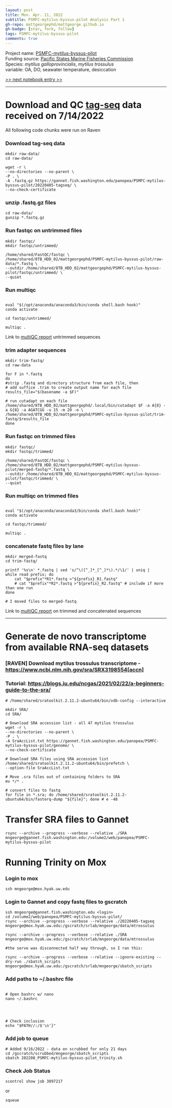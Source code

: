 ```yaml
---
layout: post
title: Mon. Apr. 11, 2022
subtitle: PSMFC-mytilus-byssus-pilot Analysis Part 1
gh-repo: mattgeorgephd/mattgeorge.github.io
gh-badge: [star, fork, follow]
tags: PSMFC-mytilus-byssus-pilot
comments: true
---
```


Project name: [PSMFC-mytilus-byssus-pilot](https://github.com/mattgeorgephd/PSMFC-mytilus-byssus-pilot) <br />
Funding source: [Pacific States Marine Fisheries Commission](https://www.psmfc.org/) <br />
Species: *mytilus galloprovincialis*, *mytilus trossulus* <br />
variable: OA, DO, seawater temperature, desiccation <br />

[>> next notebook entry >>](https://mattgeorgephd.github.io/PSMFC-mytilus-byssus-pilot-analysis-Part-2/)

------------------------------------------------------------------------------------------------------
# Download and QC [tag-seq](https://gannet.fish.washington.edu/panopea/PSMFC-mytilus-byssus-pilot/20220405-tagseq/) data received on 7/14/2022

All following code chunks were run on Raven

### Download tag-seq data
```{bash}
mkdir raw-data/
cd raw-data/

wget -r \
--no-directories --no-parent \
-P . \
-A .fastq.gz https://gannet.fish.washington.edu/panopea/PSMFC-mytilus-byssus-pilot/20220405-tagseq/ \
--no-check-certificate

```
### unzip .fastq.gz files
```{bash}
cd raw-data/
gunzip *.fastq.gz

```
### Run fastqc on untrimmed files
```{bash}
mkdir fastqc/
mkdir fastqc/untrimmed/

/home/shared/FastQC/fastqc \
/home/shared/8TB_HDD_02/mattgeorgephd/PSMFC-mytilus-byssus-pilot/raw-data/*.fastq \
--outdir /home/shared/8TB_HDD_02/mattgeorgephd/PSMFC-mytilus-byssus-pilot/fastqc/untrimmed/ \
--quiet
```

### Run multiqc
```{bash}

eval "$(/opt/anaconda/anaconda3/bin/conda shell.bash hook)"
conda activate

cd fastqc/untrimmed/

multiqc .

```
Link to [multiQC report](https://gsafjobs.icmb.utexas.edu/qc/JA22078/SA22060/multiqc/multiqc_report.html) untrimmed sequences

### trim adapter sequences
```{bash}
mkdir trim-fastq/
cd raw-data

for F in *.fastq
do
#strip .fastq and directory structure from each file, then
# add suffice .trim to create output name for each file
results_file="$(basename -a $F)"

# run cutadapt on each file
/home/shared/8TB_HDD_02/mattgeorgephd/.local/bin/cutadapt $F -a A{8} -a G{8} -a AGATCGG -u 15 -m 20 -o \
/home/shared/8TB_HDD_02/mattgeorgephd/PSMFC-mytilus-byssus-pilot/trim-fastq/$results_file
done

```
### Run fastqc on trimmed files
```{bash}
mkdir fastqc/
mkdir fastqc/trimmed/

/home/shared/FastQC/fastqc \
/home/shared/8TB_HDD_02/mattgeorgephd/PSMFC-mytilus-byssus-pilot/merged-fastq/*.fastq \
--outdir /home/shared/8TB_HDD_02/mattgeorgephd/PSMFC-mytilus-byssus-pilot/fastqc/trimmed/ \
--quiet

```
### Run multiqc on trimmed files
```{bash}

eval "$(/opt/anaconda/anaconda3/bin/conda shell.bash hook)"
conda activate

cd fastqc/trimmed/

multiqc .

```
### concatenate fastq files by lane
```{bash}
mkdir merged-fastq
cd trim-fastq/

printf '%s\n' *.fastq | sed 's/^\([^_]*_[^_]*\).*/\1/' | uniq |
while read prefix; do
    cat "$prefix"*R1*.fastq >"${prefix}_R1.fastq"
    # cat "$prefix"*R2*.fastq >"${prefix}_R2.fastq" # include if more than one run
done

# I moved files to merged-fastq
```
Link to [multiQC report](https://gannet.fish.washington.edu/panopea/PSMFC-mytilus-byssus-pilot/multiqc_report_trimmed_merged.html) on trimmed and concatenated sequences

-----------------------

# Generate de novo transcriptome from available RNA-seq datasets

### [RAVEN] Download mytilus trossulus transcriptome - https://www.ncbi.nlm.nih.gov/sra/SRX3198554[accn]
### Tutorial: https://blogs.iu.edu/ncgas/2021/02/22/a-beginners-guide-to-the-sra/
```{bash}
# /home/shared/sratoolkit.2.11.2-ubuntu64/bin/vdb-config --interactive

mkdir SRA/
cd SRA/

# Download SRA accession list - all 47 mytilus trossulus
wget -r \
--no-directories --no-parent \
-P . \
-A SraAccList.txt https://gannet.fish.washington.edu/panopea/PSMFC-mytilus-byssus-pilot/genome/ \
--no-check-certificate

# Download SRA files using SRA accession list
/home/shared/sratoolkit.2.11.2-ubuntu64/bin/prefetch \
--option-file SraAccList.txt

# Move .sra files out of containing folders to SRA
mv */* .

# convert files to fastq
for file in *.sra; do /home/shared/sratoolkit.2.11.2-ubuntu64/bin/fasterq-dump "${file}"; done # e -48

```
# Transfer SRA files to Gannet
```
rsync --archive --progress --verbose --relative ./SRA mngeorge@gannet.fish.washington.edu:/volume2/web/panopea/PSMFC-mytilus-byssus-pilot
```

# Running Trinity on Mox

### Login to mox
```
ssh mngeorge@mox.hyak.uw.edu
```

### Login to Gannet and copy fastq files to gscratch
```
ssh mngeorge@gannet.fish.washington.edu <login>
cd /volume2/web/panopea/PSMFC-mytilus-byssus-pilot/
rsync --archive --progress --verbose --relative ./20220405-tagseq mngeorge@mox.hyak.uw.edu:/gscratch/srlab/mngeorge/data/mtrossulus

rsync --archive --progress --verbose --relative ./SRA mngeorge@mox.hyak.uw.edu:/gscratch/srlab/mngeorge/data/mtrossulus

#the serve was disconnected half way through, so I ran this:

rsync --archive --progress --verbose --relative --ignore-existing --dry-run ./sbatch_scripts mngeorge@mox.hyak.uw.edu:/gscratch/srlab/mngeorge/sbatch_scripts

```

### Add paths to ~/.bashrc file
```

# Open bashrc w/ nano
nano ~/.bashrc




# Check inclusion
echo "$PATH//:/$'\n'}"

```


### Add job to queue
```
# Added 9/16/2022 - data on scrubbed for only 21 days
cd /gscratch/scrubbed/mngeorge/sbatch_scripts
sbatch 202208_PSMFC-mytilus-byssus-pilot_trinity.sh
```
### Check Job Status
```
scontrol show job 3897217
```
or

```
squeue
```
